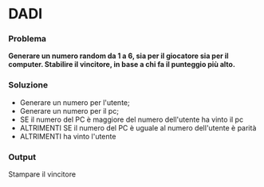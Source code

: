 # DADI

### Problema

**Generare un numero random da 1 a 6, sia per il giocatore sia per il computer.
Stabilire il vincitore, in base a chi fa il punteggio più alto.**

### Soluzione

- Generare un numero per l'utente;
- Generare un numero per il pc;
- SE il numero del PC è maggiore del numero dell'utente ha vinto il pc
- ALTRIMENTI SE il numero del PC  è uguale al numero dell'utente è parità
- ALTRIMENTI ha vinto l'utente

### Output
Stampare il vincitore